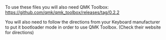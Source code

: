 To use these files you will also need QMK Toolbox:
https://github.com/qmk/qmk_toolbox/releases/tag/0.2.2

You will also need to follow the directions from your Keyboard manufacturer to put it bootloader mode in order to use QMK Toolbox.
(Check their website for directions)
